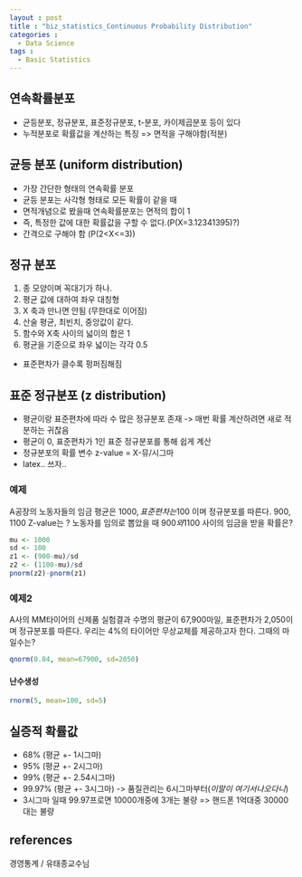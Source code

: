 ```yaml
---
layout : post
title : "biz_statistics_Continuous Probability Distribution"
categories :
  - Data Science
tags :
  - Basic Statistics
---
```


## 연속확률분포
- 균등분포, 정규분포, 표준정규분포,  t-분포, 카이제곱분포 등이 있다
- 누적분포로 확률값을 계산하는 특징 => 면적을 구해야함(적분)

## 균등 분포 (uniform distribution)
- 가장 간단한 형태의 연속확률 분포
- 균등 분포는 사각형 형태로 모든 확률이 같을 때
- 면적개념으로 봤을때 연속확률분포는 면적의 합이 1
- 즉, 특정한 값에 대한 확률값을 구할 수 없다.(P(X=3.12341395)?) 
- 간격으로 구해야 함 (P(2<X<=3))


## 정규 분포
1. 종 모양이며 꼭대기가 하나.
2. 평균 값에 대하여 좌우 대칭형
3. X 축과 만나면 안됨 (무한대로 이어짐)
4. 산술 평균, 최빈치, 중앙값이 같다.
5. 함수와 X축 사이의 넓이의 합은 1
6. 평균을 기준으로 좌우 넓이는 각각 0.5

* 표준편차가 클수록 펑퍼짐해짐



## 표준 정규분포 (z distribution)

* 평균이랑 표준편차에 따라 수 많은 정규분포 존재 -> 매번 확률 계산하려면 새로 적분하는 귀찮음
* 평균이 0, 표준편차가 1인 표준 정규분포를 통해 쉽게 계산
* 정규분포의 확률 변수 z-value = X-뮤/시그마
* latex.. 쓰자..



### 예제

A공장의 노동자들의 임금 평균은 1000$, 표준편차는 100$ 이며 정규분포를 따른다. 900$, 1100$ Z-value는 ?
노동자를 임의로 뽑았을 때 900$와 1100$ 사이의 임금을 받을 확률은?
```r
mu <- 1000
sd <- 100 
z1 <- (900-mu)/sd
z2 <- (1100-mu)/sd
pnorm(z2)-pnorm(z1)
```


### 예제2

A사의 MM타이어의 신제품 실험결과 수명의 평균이 67,900마일, 표준편차가 2,050이며 정규분포를 따른다.
우리는 4%의 타이어만 무상교체를 제공하고자 한다. 그때의 마일수는?
```r
qnorm(0.04, mean=67900, sd=2050)
```


#### 난수생성
```r
rnorm(5, mean=100, sd=5)
```


## 실증적 확률값
* 68% (평균 +- 1시그마)
* 95% (평균 +- 2시그마) 
* 99% (평균 +- 2.54시그마) 
* 99.97% (평균 +- 3시그마) -> 품질관리는 6시그마부터(*이말이 여기서나오다니*)
* 3시그마 일때 99.97프로면 10000개중에 3개는 불량 => 핸드폰 1억대중 30000대는 불량




## references

경영통계 / 유태종교수님  
